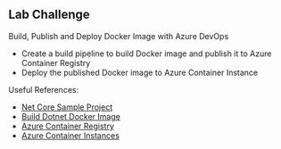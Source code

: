 ## Lab Challenge

Build, Publish and Deploy Docker Image with Azure DevOps

* Create a build pipeline to build Docker image and publish it to Azure Container Registry
* Deploy the published Docker image to Azure Container Instance

Useful References:

* [Net Core Sample Project](https://github.com/MicrosoftDocs/mslearn-tailspin-spacegame-web)
* [Build Dotnet Docker Image](https://docs.microsoft.com/en-us/aspnet/core/host-and-deploy/docker/building-net-docker-images?view=aspnetcore-3.1)
* [Azure Container Registry](https://docs.microsoft.com/en-us/azure/container-registry/) 
* [Azure Container Instances](https://docs.microsoft.com/en-us/azure/container-instances/)




